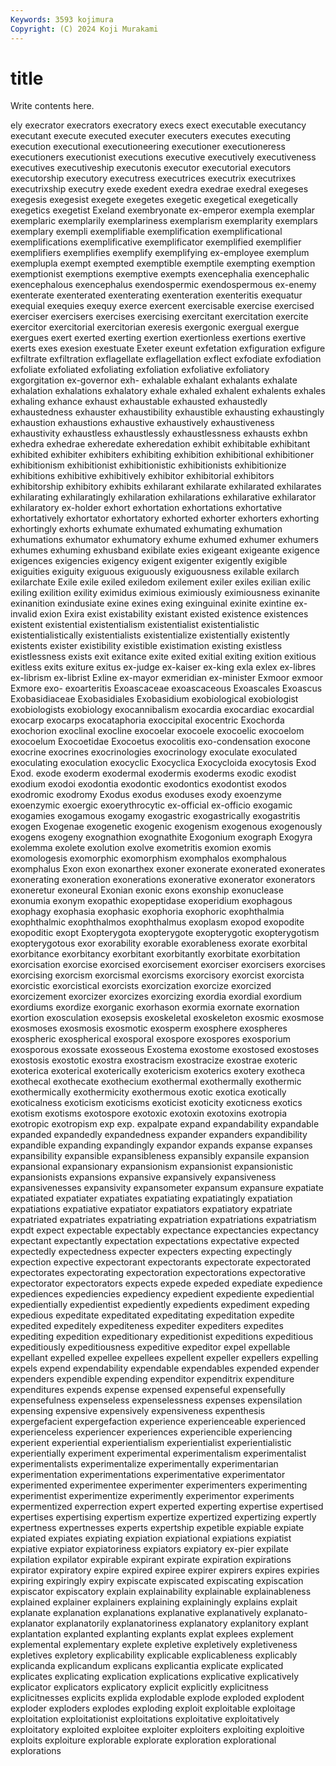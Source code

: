 ```yaml
---
Keywords: 3593 kojimura
Copyright: (C) 2024 Koji Murakami
---
```


# title

Write contents here.



ely execrator
execrators execratory execs exect executable executancy executant execute executed executer
executers executes executing execution executional executioneering executioner executioneress executioners executionist
executions executive executively executiveness executives executiveship executonis executor executorial executors
executorship executory executress executrices executrix executrixes executrixship executry exede exedent
exedra exedrae exedral exegeses exegesis exegesist exegete exegetes exegetic exegetical
exegetically exegetics exegetist Exeland exembryonate ex-emperor exempla exemplar exemplaric exemplarily
exemplariness exemplarism exemplarity exemplars exemplary exempli exemplifiable exemplification exemplificational exemplifications
exemplificative exemplificator exemplified exemplifier exemplifiers exemplifies exemplify exemplifying ex-employee exemplum
exemplupla exempt exempted exemptible exemptile exempting exemption exemptionist exemptions exemptive
exempts exencephalia exencephalic exencephalous exencephalus exendospermic exendospermous ex-enemy exenterate exenterated
exenterating exenteration exenteritis exequatur exequial exequies exequy exerce exercent exercisable
exercise exercised exerciser exercisers exercises exercising exercitant exercitation exercite exercitor
exercitorial exercitorian exeresis exergonic exergual exergue exergues exert exerted exerting
exertion exertionless exertions exertive exerts exes exesion exestuate Exeter exeunt
exfetation exfiguration exfigure exfiltrate exfiltration exflagellate exflagellation exflect exfodiate exfodiation
exfoliate exfoliated exfoliating exfoliation exfoliative exfoliatory exgorgitation ex-governor exh- exhalable
exhalant exhalants exhalate exhalation exhalations exhalatory exhale exhaled exhalent exhalents
exhales exhaling exhance exhaust exhaustable exhausted exhaustedly exhaustedness exhauster exhaustibility
exhaustible exhausting exhaustingly exhaustion exhaustions exhaustive exhaustively exhaustiveness exhaustivity exhaustless
exhaustlessly exhaustlessness exhausts exhbn exhedra exhedrae exheredate exheredation exhibit exhibitable
exhibitant exhibited exhibiter exhibiters exhibiting exhibition exhibitional exhibitioner exhibitionism exhibitionist
exhibitionistic exhibitionists exhibitionize exhibitions exhibitive exhibitively exhibitor exhibitorial exhibitors exhibitorship
exhibitory exhibits exhilarant exhilarate exhilarated exhilarates exhilarating exhilaratingly exhilaration exhilarations
exhilarative exhilarator exhilaratory ex-holder exhort exhortation exhortations exhortative exhortatively exhortator
exhortatory exhorted exhorter exhorters exhorting exhortingly exhorts exhumate exhumated exhumating
exhumation exhumations exhumator exhumatory exhume exhumed exhumer exhumers exhumes exhuming
exhusband exibilate exies exigeant exigeante exigence exigences exigencies exigency exigent
exigenter exigently exigible exiguities exiguity exiguous exiguously exiguousness exilable exilarch
exilarchate Exile exile exiled exiledom exilement exiler exiles exilian exilic
exiling exilition exility eximidus eximious eximiously eximiousness exinanite exinanition exindusiate
exine exines exing exinguinal exinite exintine ex-invalid exion Exira exist
existability existant existed existence existences existent existential existentialism existentialist existentialistic
existentialistically existentialists existentialize existentially existently existents exister existibility existible existimation
existing existless existlessness exists exit exitance exite exited exitial exiting
exition exitious exitless exits exiture exitus ex-judge ex-kaiser ex-king exla
exlex ex-libres ex-librism ex-librist Exline ex-mayor exmeridian ex-minister Exmoor exmoor
Exmore exo- exoarteritis Exoascaceae exoascaceous Exoascales Exoascus Exobasidiaceae Exobasidiales Exobasidium
exobiological exobiologist exobiologists exobiology exocannibalism exocardia exocardiac exocardial exocarp exocarps
exocataphoria exoccipital exocentric Exochorda exochorion exoclinal exocline exocoelar exocoele exocoelic
exocoelom exocoelum Exocoetidae Exocoetus exocolitis exo-condensation exocone exocrine exocrines exocrinologies
exocrinology exoculate exoculated exoculating exoculation exocyclic Exocyclica Exocycloida exocytosis Exod
Exod. exode exoderm exodermal exodermis exoderms exodic exodist exodium exodoi
exodontia exodontic exodontics exodontist exodos exodromic exodromy Exodus exodus exoduses
exody exoenzyme exoenzymic exoergic exoerythrocytic ex-official ex-officio exogamic exogamies exogamous
exogamy exogastric exogastrically exogastritis exogen Exogenae exogenetic exogenic exogenism exogenous
exogenously exogens exogeny exognathion exognathite Exogonium exograph Exogyra exolemma exolete
exolution exolve exometritis exomion exomis exomologesis exomorphic exomorphism exomphalos exomphalous
exomphalus Exon exon exonarthex exoner exonerate exonerated exonerates exonerating exoneration
exonerations exonerative exonerator exonerators exoneretur exoneural Exonian exonic exons exonship
exonuclease exonumia exonym exopathic exopeptidase exoperidium exophagous exophagy exophasia exophasic
exophoria exophoric exophthalmia exophthalmic exophthalmos exophthalmus exoplasm exopod exopodite exopoditic
exopt Exopterygota exopterygote exopterygotic exopterygotism exopterygotous exor exorability exorable exorableness
exorate exorbital exorbitance exorbitancy exorbitant exorbitantly exorbitate exorbitation exorcisation exorcise
exorcised exorcisement exorciser exorcisers exorcises exorcising exorcism exorcismal exorcisms exorcisory
exorcist exorcista exorcistic exorcistical exorcists exorcization exorcize exorcized exorcizement exorcizer
exorcizes exorcizing exordia exordial exordium exordiums exordize exorganic exorhason exormia
exornate exornation exortion exosculation exosepsis exoskeletal exoskeleton exosmic exosmose exosmoses
exosmosis exosmotic exosperm exosphere exospheres exospheric exospherical exosporal exospore exospores
exosporium exosporous exossate exosseous Exostema exostome exostosed exostoses exostosis exostotic
exostra exostracism exostracize exostrae exoteric exoterica exoterical exoterically exotericism exoterics
exotery exotheca exothecal exothecate exothecium exothermal exothermally exothermic exothermically exothermicity
exothermous exotic exotica exotically exoticalness exoticism exoticisms exoticist exoticity exoticness
exotics exotism exotisms exotospore exotoxic exotoxin exotoxins exotropia exotropic exotropism
exp exp. expalpate expand expandability expandable expanded expandedly expandedness expander
expanders expandibility expandible expanding expandingly expandor expands expanse expanses expansibility
expansible expansibleness expansibly expansile expansion expansional expansionary expansionism expansionist expansionistic
expansionists expansions expansive expansively expansiveness expansivenesses expansivity expansometer expansum expansure
expatiate expatiated expatiater expatiates expatiating expatiatingly expatiation expatiations expatiative expatiator
expatiators expatiatory expatriate expatriated expatriates expatriating expatriation expatriations expatriatism expdt
expect expectable expectably expectance expectancies expectancy expectant expectantly expectation expectations
expectative expected expectedly expectedness expecter expecters expecting expectingly expection expective
expectorant expectorants expectorate expectorated expectorates expectorating expectoration expectorations expectorative expectorator
expectorators expects expede expeded expediate expedience expediences expediencies expediency expedient
expediente expediential expedientially expedientist expediently expedients expediment expeding expedious expeditate
expeditated expeditating expeditation expedite expedited expeditely expediteness expediter expediters expedites
expediting expedition expeditionary expeditionist expeditions expeditious expeditiously expeditiousness expeditive expeditor
expel expellable expellant expelled expellee expellees expellent expeller expellers expelling
expels expend expendability expendable expendables expended expender expenders expendible expending
expenditor expenditrix expenditure expenditures expends expense expensed expenseful expensefully expensefulness
expenseless expenselessness expenses expensilation expensing expensive expensively expensiveness expenthesis expergefacient
expergefaction experience experienceable experienced experienceless experiencer experiences experiencible experiencing experient
experiential experientialism experientialist experientialistic experientially experiment experimental experimentalism experimentalist experimentalists
experimentalize experimentally experimentarian experimentation experimentations experimentative experimentator experimented experimentee experimenter
experimenters experimenting experimentist experimentize experimently experimentor experiments expermentized experrection expert
experted experting expertise expertised expertises expertising expertism expertize expertized expertizing
expertly expertness expertnesses experts expertship expetible expiable expiate expiated expiates
expiating expiation expiational expiations expiatist expiative expiator expiatoriness expiators expiatory
ex-pier expilate expilation expilator expirable expirant expirate expiration expirations expirator
expiratory expire expired expiree expirer expirers expires expiries expiring expiringly
expiry expiscate expiscated expiscating expiscation expiscator expiscatory explain explainability explainable
explainableness explained explainer explainers explaining explainingly explains explait explanate explanation
explanations explanative explanatively explanato- explanator explanatorily explanatoriness explanatory explanitory explant
explantation explanted explanting explants explat explees explement explemental explementary explete
expletive expletively expletiveness expletives expletory explicability explicable explicableness explicably explicanda
explicandum explicans explicantia explicate explicated explicates explicating explication explications explicative
explicatively explicator explicators explicatory explicit explicitly explicitness explicitnesses explicits explida
explodable explode exploded explodent exploder exploders explodes exploding exploit exploitable
exploitage exploitation exploitationist exploitations exploitative exploitatively exploitatory exploited exploitee exploiter
exploiters exploiting exploitive exploits exploiture explorable explorate exploration explorational explorations
